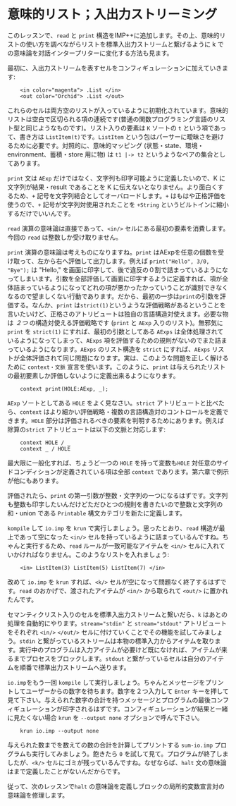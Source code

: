 # 意味的リスト；入出力ストリーミング

このレッスンで、`read` と `print` 構造をIMP++に追加します。その上、意味的リストの使い方を調べながらリストを標準入出力ストリームと繋げるように k での意味論を対話インタープリターに変化する方法も見ます。

最初に、入出力ストリームを表すセルをコンフィギュレーションに加えていきます:

```
    <in color="magenta"> .List </in>
    <out color="Orchid"> .List </out>
```

これらのセルは両方空のリストが入っているように初期化されています。意味的リストは空白で区切られる項の連続です(普通の関数プログラミング言語のリスト型と同じようなものです)。リスト入りの要素は `K` ソートの `t` という項であって、書き方は `ListItem(t)`です。`ListItem` という包はパーサーに曖昧さを避けるために必要です。対照的に、意味的マッピング (状態・state、環境・environment、蓄積・store 用に物) は `t1 |-> t2` というようなペアの集合としてあります。

`print` 文は `AExp` だけではなく、文字列も印字可能ように定義したいので、K に文字列が結果・result であることを K に伝えないとなりません。より面白くするため、`+` 記号を文字列結合としてオーバロードします。`+` はもはや正格評価を使うので、`+` 記号が文字列対使用されたことを `+String` というビルトインに縮小するだけでいいんです。

`read` 演算の意味論は直接であって、`<in/>` セルにある最初の要素を消費します。今回の `read` は整数しか受け取りません。

`print` 演算の意味論は考えものになりますね。`print` はAExpを任意の個数を受け取って、左から右へ評価して出力します。例えば `print("Hello", 3/0, "Bye");` は "Hello," を画面に印字して、後で違反の０割で詰まっているようになってしまいます。引数を全部評価して画面に印字するように定義すれば、項が全体詰まっているようになってどれの項が悪かったかっていうことが識別できなくなるので望ましくない行動であります。だから、最初の一歩は`print`の引数を評価する。なんか、`print` は`strict(1)`というような評価戦略があるということを言いたいけど、正格さのアトリビュートは独自の言語構造対使えます。必要な物は *２つ* の構造対使える評価戦略です (`print` と `AExp` 入りのリスト)。無邪気に `print` を `strict(1)` にすれば、最初の引数としてある `AExps` は全体処理されているようになってしまって、`AExps` 項を評価するための規則がないのでまた詰まっているようになります。`AExps` のリスト構造を `strict` にすれば、`AExps` リストが全体評価されて同じ問題になります。実は、このような問題を正しく解けるために `context・文脈` 宣言を使います。このように、`print` は与えられたリストの最初要素しか評価しないように定義出来るようになります。

```
    context print(HOLE:AExp, _);
```

`AExp` ソートとしてある `HOLE` をよく見なさい。`strict` アトリビュートと比べたら、`context` はより細かい評価戦略・複数の言語構造対のコントロールを定義できます。`HOLE` 部分は評価されるべきの要素を判明するためにあります。例えば除算の`strict` アトリビュートは以下の文脈と対応します:

```
    context HOLE / _
    context _ / HOLE
```

最大限に一般化すれば、ちょうど一つの `HOLE` を持って変数も`HOLE` 対任意のサイドコンディションが定義されている項は全部 `context` であります。第六章で例示が他にもあります。

評価されたら、`print` の第一引数が整数・文字列の一つになるはずです。文字列も整数も印字したいんだけどただひとつの規則を書きたいので整数と文字列の 和・union である `Printable` 構文カテゴリを新たに定義します。

`kompile` して `io.imp` を `krun` で実行しましょう。思ったとおり、`read` 構造が最上であって空になった `<in/>` セルを持っているように詰まっているんですね。ちゃんと実行するため、`read` ルールが一致可能なアイテムを `<in/>` セルに入れていかければなりません。このようなリストを入れましょう:

```
    <in> ListItem(3) ListItem(5) ListItem(7) </in>
```

改めて `io.imp` を `krun` すれば、`<k/>` セルが空になって問題なく終了するはずです。`read` のおかげで、渡されたアイテムが `<in/>` から取られて `<out/>` に置かれたんです。

セマンティクリスト入りのセルを標準入出力ストリームと繋いだら、`k` はあとの処理を自動的にやります。`stream="stdin"` と `stream="stdout"` アトリビュートをそれぞれ `<in/>` `</out/>` セルに付けていくことでその機能を試してみましょう。`stdin` と繋がっているストリームは本物の標準入力からアイテムを取ります。実行中のプログラムは入力アイテムが必要けど既になければ、アイテムが来るまでプロセスをブロックします。`stdout` と繋がっているセルは自分のアイテムを順番で標準出力ストリームへ送ります。

`io.imp`をもう一回 `kompile` して実行しましょう。ちゃんとメッセージをプリントしてユーザーからの数字を待ちます。数字を２つ入力して `Enter` キーを押して見て下さい。与えられた数字の合計を持つメッセージとプログラムの最後コンフィギュレーションが印字されるはずです。コンフィギュレーションが結果と一緒に見たくない場合 `krun` を `--output none` オプションで呼んで下さい。

```
    krun io.imp --output none
```

与えられた数までを数えての数の合計を計算してプリントする `sum-io.imp` プログラムも実行してみましょう。飽きたら `0` を試して見て。プログラムが終了しましたが、`<k/>` セルにゴミが残っているんですね。なぜならば、`halt` 文の意味論はまで定義したことがないんだからです。

従って、次のレッスンで`halt` の意味論を定義しブロックの局所的変数宣言対の意味論を修理します。

